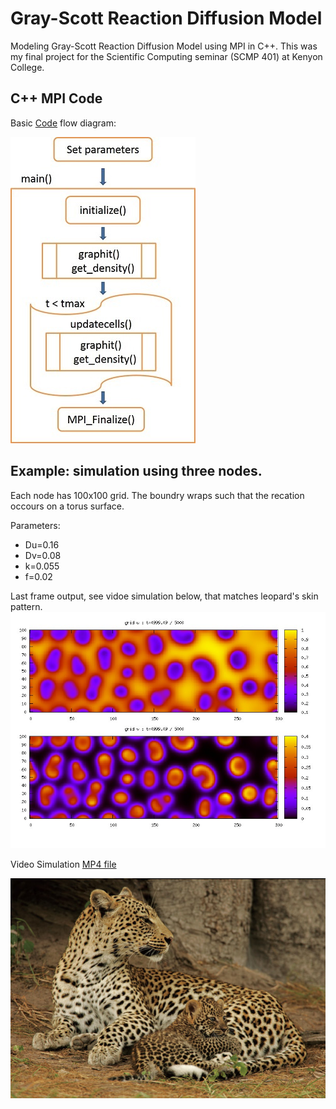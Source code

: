 # Gray-Scott Reaction Diffusion Model
Modeling Gray-Scott Reaction Diffusion Model using  MPI in C++. This was my final project for the Scientific Computing seminar (SCMP 401) at Kenyon College.

## C++ MPI Code

Basic [Code](https://github.com/nirajan-mandal/Gray-Scott-Reaction-Diffusion-Model/blob/main/grayscott_final.cpp) flow diagram:

![Code flow chart](https://github.com/nirajan-mandal/Gray-Scott-Reaction-Diffusion-Model/blob/main/Code_Flow_chart_2.jpg "Code flow chart")

## Example: simulation using three nodes. 

Each node has 100x100 grid. The boundry wraps such that the recation occours on a torus surface.

Parameters:

* Du=0.16 
* Dv=0.08 
* k=0.055 
* f=0.02

Last frame output, see vidoe simulation below, that matches leopard's skin pattern.
![Leopard pattern](https://github.com/nirajan-mandal/Gray-Scott-Reaction-Diffusion-Model/blob/main/7_graph102475.jpg "Leopard pattern")

Video Simulation [MP4 file](https://github.com/nirajan-mandal/Gray-Scott-Reaction-Diffusion-Model/blob/main/exp7.mp4)

![Leopard](https://github.com/nirajan-mandal/Gray-Scott-Reaction-Diffusion-Model/blob/main/leopard.jpg "Leopard")

